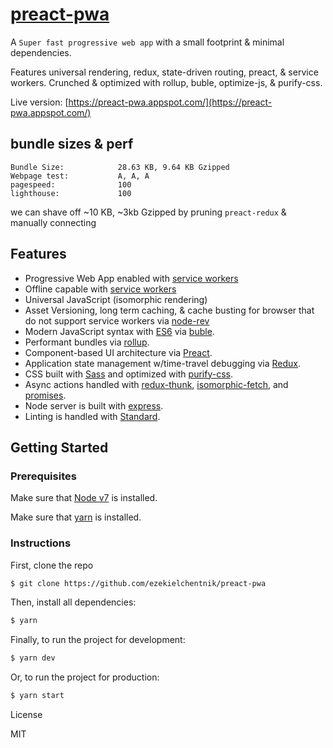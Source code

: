 # [preact-pwa](https://preact-pwa.appspot.com/)

A `Super fast progressive web app` with a small footprint & minimal dependencies.  

Features universal rendering, redux, state-driven routing, preact, & service workers.  Crunched & optimized with rollup, buble, optimize-js, & purify-css.

Live version: [https://preact-pwa.appspot.com/](https://preact-pwa.appspot.com/)

## bundle sizes & perf
```
Bundle Size:            28.63 KB, 9.64 KB Gzipped
Webpage test:           A, A, A
pagespeed:              100
lighthouse:             100
```
we can shave off ~10 KB, ~3kb Gzipped by pruning `preact-redux` & manually connecting

## Features

- Progressive Web App enabled with [service workers](https://developers.google.com/web/fundamentals/getting-started/primers/service-workers)
- Offline capable with [service workers](https://developers.google.com/web/fundamentals/getting-started/primers/service-workers)
- Universal JavaScript (isomorphic rendering)
- Asset Versioning, long term caching, & cache busting for browser that do not support service workers via [node-rev](https://www.npmjs.com/package/node-rev)
- Modern JavaScript syntax with [ES6](https://github.com/lukehoban/es6features) via [buble](https://buble.surge.sh/guide/).
- Performant bundles via [rollup](http://rollupjs.org/).
- Component-based UI architecture via [Preact](https://preactjs.com/).
- Application state management w/time-travel debugging via [Redux](https://github.com/gaearon/redux).
- CSS built with [Sass](http://sass-lang.com/) and optimized with [purify-css](https://github.com/purifycss/purifycss).
- Async actions handled with [redux-thunk](https://github.com/gaearon/redux-thunk), [isomorphic-fetch](https://github.com/matthew-andrews/isomorphic-fetch), and [promises](https://developer.mozilla.org/en-US/docs/Web/JavaScript/Reference/Global_Objects/Promise).
- Node server is built with [express](http://expressjs.com/).
- Linting is handled with [Standard](http://standardjs.com/).

## Getting Started

### Prerequisites

Make sure that [Node v7](https://nodejs.org/en/download/releases/) is installed.

Make sure that [yarn](https://github.com/yarnpkg/yarn) is installed.

### Instructions

First, clone the repo

```bash
$ git clone https://github.com/ezekielchentnik/preact-pwa
```

Then, install all dependencies:

```bash
$ yarn
```

Finally, to run the project for development:

```bash
$ yarn dev
```

Or, to run the project for production:

```bash
$ yarn start
```

License

MIT
